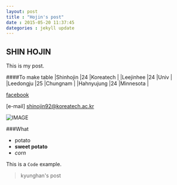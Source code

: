 ```yaml
---
layout: post
title : "Hojin's post"
date : 2015-05-20 11:37:45
dategories : jekyll update
---
```


## SHIN HOJIN

This is my post.


####To make table
|Shinhojin   |24  |Koreatech |
|Leejinhee   |24  |Univ      |
|Leedongju   |25  |Chungnam  |
|Hahnyujung  |24  |Minnesota |




[facebook](http://facebook.com/hojin.shin.1690)


[e-mail] <shinojin92@koreatech.ac.kr>


![IMAGE](http://upload.wikimedia.org/wikipedia/commons/a/ab/Girl_and_cat.jpg)


###What
- potato
- **sweet potato**
- *corn*

This is a `Code` example.

> kyunghan's post

